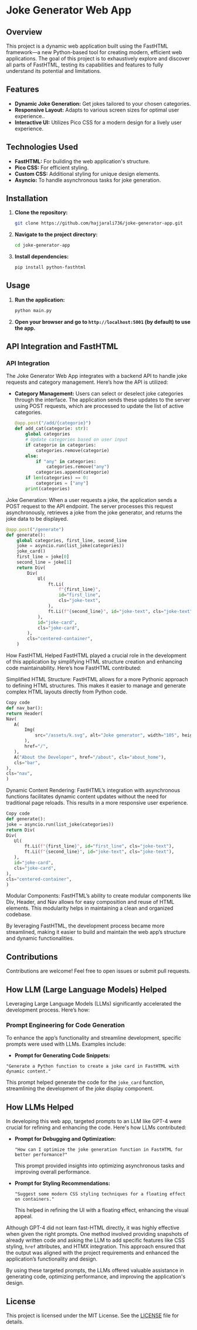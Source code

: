 # Joke Generator Web App

## Overview

This project is a dynamic web application built using the FastHTML framework—a new Python-based tool for creating modern, efficient web applications. The goal of this project is to exhaustively explore and discover all parts of FastHTML, testing its capabilities and features to fully understand its potential and limitations.

## Features

- **Dynamic Joke Generation:** Get jokes tailored to your chosen categories.
- **Responsive Layout:** Adapts to various screen sizes for optimal user experience..
- **Interactive UI:** Utilizes Pico CSS for a modern design for a lively user experience.

## Technologies Used

- **FastHTML:** For building the web application's structure.
- **Pico CSS:** For efficient styling.
- **Custom CSS:** Additional styling for unique design elements.
- **Asyncio:** To handle asynchronous tasks for joke generation.

## Installation

1. **Clone the repository:**
   ```bash
   git clone https://github.com/hajjarali736/joke-generator-app.git
   ```
2. **Navigate to the project directory:**
   ```bash
   cd joke-generator-app
   ```
3. **Install dependencies:**
   ```bash
   pip install python-fasthtml
   ```

## Usage

1. **Run the application:**
   ```bash
   python main.py
   ```
2. **Open your browser and go to `http://localhost:5001` (by default) to use the app.**

## API Integration and FastHTML

### API Integration

The Joke Generator Web App integrates with a backend API to handle joke requests and category management. Here’s how the API is utilized:

- **Category Management:** Users can select or deselect joke categories through the interface. The application sends these updates to the server using POST requests, which are processed to update the list of active categories.
  ```python
  @app.post("/add/{categorie}")
  def add_cat(categorie: str):
      global categories
      # Update categories based on user input
      if categorie in categories:
          categories.remove(categorie)
      else:
          if "any" in categories:
              categories.remove("any")
          categories.append(categorie)
      if len(categories) == 0:
          categories = ["any"]
      print(categories)
Joke Generation: When a user requests a joke, the application sends a POST request to the API endpoint. The server processes this request asynchronously, retrieves a joke from the joke generator, and returns the joke data to be displayed.
   ```python
   @app.post("/generate")
   def generate():
       global categories, first_line, second_line
       joke = asyncio.run(list_joke(categories))
       joke_card()
       first_line = joke[0]
       second_line = joke[1]
       return Div(
           Div(
               Ul(
                   ft.Li(
                       f"{first_line}",
                       id="first_line",
                       cls="joke-text",
                   ),
                   ft.Li(f"{second_line}", id="joke-text", cls="joke-text"),
               ),
               id="joke-card",
               cls="joke-card",
           ),
           cls="centered-container",
       )
   ```

How FastHTML Helped
FastHTML played a crucial role in the development of this application by simplifying HTML structure creation and enhancing code maintainability. Here’s how FastHTML contributed:

Simplified HTML Structure: FastHTML allows for a more Pythonic approach to defining HTML structures. This makes it easier to manage and generate complex HTML layouts directly from Python code.

```python
Copy code
def nav_bar():
return Header(
Nav(
   A(
       Img(
           src="/assets/k.svg", alt="Joke generator", width="105", height="24"
       ),
       href="/",
   ),
   A("About the Developer", href="/about", cls="about_home"),
   cls="bar",
),
cls="nav",
)
```
Dynamic Content Rendering: FastHTML’s integration with asynchronous functions facilitates dynamic content updates without the need for traditional page reloads. This results in a more responsive user experience.

```python
Copy code
def generate():
joke = asyncio.run(list_joke(categories))
return Div(
Div(
   Ul(
       ft.Li(f"{first_line}", id="first_line", cls="joke-text"),
       ft.Li(f"{second_line}", id="joke-text", cls="joke-text"),
   ),
   id="joke-card",
   cls="joke-card",
),
cls="centered-container",
)
```

Modular Components: FastHTML’s ability to create modular components like Div, Header, and Nav allows for easy composition and reuse of HTML elements. This modularity helps in maintaining a clean and organized codebase.

By leveraging FastHTML, the development process became more streamlined, making it easier to build and maintain the web app’s structure and dynamic functionalities.

## Contributions

Contributions are welcome! Feel free to open issues or submit pull requests.

## How LLM (Large Language Models) Helped

Leveraging Large Language Models (LLMs) significantly accelerated the development process. Here’s how:

### Prompt Engineering for Code Generation

To enhance the app’s functionality and streamline development, specific prompts were used with LLMs. Examples include:

- **Prompt for Generating Code Snippets:**
```plaintext
"Generate a Python function to create a joke card in FastHTML with dynamic content."
```
This prompt helped generate the code for the `joke_card` function, streamlining the development of the joke display component.

## How LLMs Helped

In developing this web app, targeted prompts to an LLM like GPT-4 were crucial for refining and enhancing the code. Here's how LLMs contributed:

- **Prompt for Debugging and Optimization:**
    ```plaintext
    "How can I optimize the joke generation function in FastHTML for better performance?"
    ```
    This prompt provided insights into optimizing asynchronous tasks and improving overall performance.

- **Prompt for Styling Recommendations:**
    ```plaintext
    "Suggest some modern CSS styling techniques for a floating effect on containers."
    ```
    This helped in refining the UI with a floating effect, enhancing the visual appeal.

Although GPT-4 did not learn fast-HTML directly, it was highly effective when given the right prompts. One method involved providing snapshots of already written code and asking the LLM to add specific features like CSS styling, `href` attributes, and HTMX integration. This approach ensured that the output was aligned with the project requirements and enhanced the application’s functionality and design.

By using these targeted prompts, the LLMs offered valuable assistance in generating code, optimizing performance, and improving the application's design.
## License

This project is licensed under the MIT License. See the [LICENSE](LICENSE) file for details.
